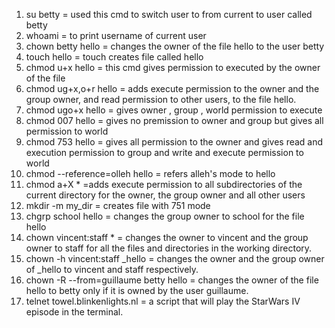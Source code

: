  1. su betty = used this cmd to switch user to from current to user called betty
2. whoami = to print username of current user
3. chown betty hello = changes the owner of the file hello to the user betty
4. touch hello = touch creates file called hello
5. chmod u+x hello = this cmd gives permission to executed by the owner of the file
6. chmod ug+x,o+r hello = adds execute permission to the owner and the group owner, and read permission to other users, to the file hello.
7. chmod ugo+x hello = gives owner , group , world permission to execute
8. chmod 007 hello = gives no premission to owner and group but gives all permission to world
9. chmod 753 hello = gives all permission to the owner and gives read and execution permission to group and write and execute permission to world
10. chmod  --reference=olleh hello = refers alleh's mode to hello
11. chmod a+X * =adds execute permission to all subdirectories of the current directory for the owner, the group owner and all other users
12. mkdir -m my_dir = creates file with 751 mode
13. chgrp school hello = changes the group owner to school for the file hello
14. chown vincent:staff * = changes the owner to vincent and the group owner to staff for all the files and directories in the working directory.
15. chown -h vincent:staff _hello = changes the owner and the group owner of _hello to vincent and staff respectively.
16. chown -R --from=guillaume betty hello
 =  changes the owner of the file hello to betty only if it is owned by the user guillaume.
17. telnet towel.blinkenlights.nl = a script that will play the StarWars IV episode in the terminal.

